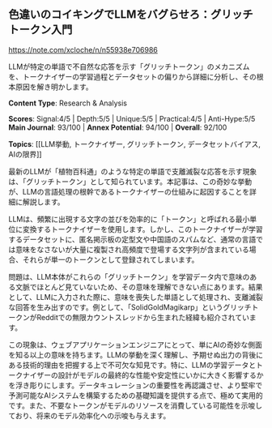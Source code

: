 ## 色違いのコイキングでLLMをバグらせろ：グリッチトークン入門

https://note.com/xcloche/n/n55938e706986

LLMが特定の単語で不自然な応答を示す「グリッチトークン」のメカニズムを、トークナイザーの学習過程とデータセットの偏りから詳細に分析し、その根本原因を解き明かします。

**Content Type**: Research & Analysis

**Scores**: Signal:4/5 | Depth:5/5 | Unique:5/5 | Practical:4/5 | Anti-Hype:5/5
**Main Journal**: 93/100 | **Annex Potential**: 94/100 | **Overall**: 92/100

**Topics**: [[LLM挙動, トークナイザー, グリッチトークン, データセットバイアス, AIの限界]]

最新のLLMが「植物百科通」のような特定の単語で支離滅裂な応答を示す現象は、「グリッチトークン」として知られています。本記事は、この奇妙な挙動が、LLMの言語処理の根幹であるトークナイザーの仕組みに起因することを詳細に解説します。

LLMは、頻繁に出現する文字の並びを効率的に「トークン」と呼ばれる最小単位に変換するトークナイザーを使用します。しかし、このトークナイザーが学習するデータセットに、匿名掲示板の定型文や中国語のスパムなど、通常の言語では意味をなさないが大量に複製され高頻度で登場する文字列が含まれている場合、それらが単一のトークンとして登録されてしまいます。

問題は、LLM本体がこれらの「グリッチトークン」を学習データ内で意味のある文脈でほとんど見ていないため、その意味を理解できない点にあります。結果として、LLMに入力された際に、意味を喪失した単語として処理され、支離滅裂な回答を生み出すのです。例として、「SolidGoldMagikarp」というグリッチトークンがRedditでの無限カウントスレッドから生まれた経緯も紹介されています。

この現象は、ウェブアプリケーションエンジニアにとって、単にAIの奇妙な側面を知る以上の意味を持ちます。LLMの挙動を深く理解し、予期せぬ出力の背後にある技術的理由を把握する上で不可欠な知見です。特に、LLMの学習データとトークナイザーの設計がモデルの最終的な性能や安定性にいかに大きく影響するかを浮き彫りにします。データキュレーションの重要性を再認識させ、より堅牢で予測可能なAIシステムを構築するための基礎知識を提供する点で、極めて実用的です。また、不要なトークンがモデルのリソースを消費している可能性を示唆しており、将来のモデル効率化への示唆も与えます。